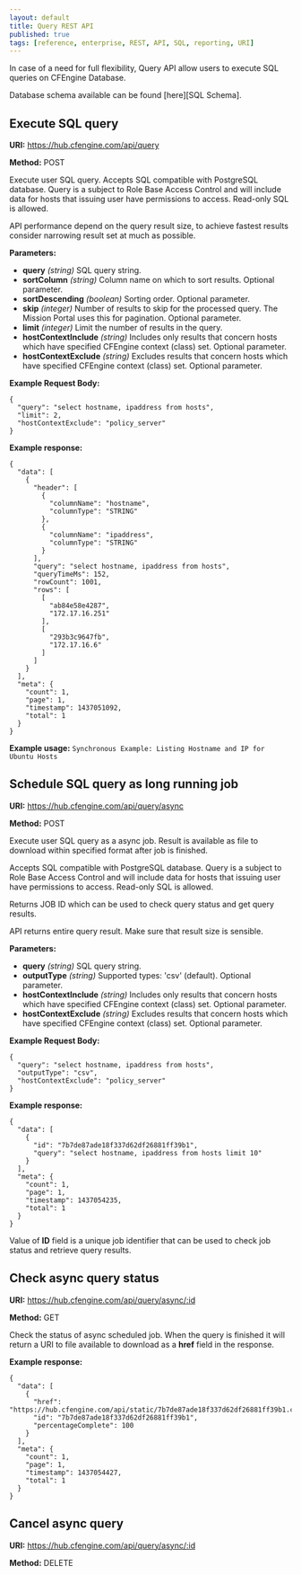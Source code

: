```yaml
---
layout: default
title: Query REST API
published: true
tags: [reference, enterprise, REST, API, SQL, reporting, URI]
---
```


In case of a need for full flexibility, Query API allow users to execute SQL queries on CFEngine Database.

Database schema available can be found [here][SQL Schema].

## Execute SQL query

**URI:** https://hub.cfengine.com/api/query

**Method:** POST

Execute user SQL query. Accepts SQL compatible with PostgreSQL database. Query is a subject to Role Base Access Control and will include data for hosts that issuing user have permissions to access. Read-only SQL is allowed.

API performance depend on the query result size, to achieve fastest results consider narrowing result set at much as possible.

**Parameters:**

* **query** *(string)*
    SQL query string.
* **sortColumn** *(string)*
    Column name on which to sort results. Optional parameter.
* **sortDescending** *(boolean)*
    Sorting order. Optional parameter.
* **skip** *(integer)*
    Number of results to skip for the processed
    query. The Mission Portal uses this for pagination. Optional parameter.
* **limit**  *(integer)*
    Limit the number of results in the query.
* **hostContextInclude** *(string)*
    Includes only results that concern hosts which have specified CFEngine context (class) set. Optional parameter.
* **hostContextExclude** *(string)*
    Excludes results that concern hosts which have specified CFEngine context (class) set. Optional parameter.

**Example Request Body:**

```
{
  "query": "select hostname, ipaddress from hosts",
  "limit": 2,
  "hostContextExclude": "policy_server"
}
```

**Example response:**

```
{
  "data": [
    {
      "header": [
        {
          "columnName": "hostname",
          "columnType": "STRING"
        },
        {
          "columnName": "ipaddress",
          "columnType": "STRING"
        }
      ],
      "query": "select hostname, ipaddress from hosts",
      "queryTimeMs": 152,
      "rowCount": 1001,
      "rows": [
        [
          "ab84e58e4287",
          "172.17.16.251"
        ],
        [
          "293b3c9647fb",
          "172.17.16.6"
        ]
      ]
    }
  ],
  "meta": {
    "count": 1,
    "page": 1,
    "timestamp": 1437051092,
    "total": 1
  }
}
```

**Example usage:**  `Synchronous Example: Listing Hostname and IP for Ubuntu Hosts`

## Schedule SQL query as long running job

**URI:** https://hub.cfengine.com/api/query/async

**Method:** POST

Execute user SQL query as a async job. Result is available as file to download within specified format after job is finished.

Accepts SQL compatible with PostgreSQL database. Query is a subject to Role Base Access Control and will include data for hosts that issuing user have permissions to access. Read-only SQL is allowed.

Returns JOB ID which can be used to check query status and get query results.

API returns entire query result. Make sure that result size is sensible.

**Parameters:**

* **query** *(string)*
    SQL query string.
* **outputType** *(string)*
    Supported types: 'csv' (default). Optional parameter.
* **hostContextInclude** *(string)*
    Includes only results that concern hosts which have specified CFEngine context (class) set. Optional parameter.
* **hostContextExclude** *(string)*
    Excludes results that concern hosts which have specified CFEngine context (class) set. Optional parameter.

**Example Request Body:**

```
{
  "query": "select hostname, ipaddress from hosts",
  "outputType": "csv",
  "hostContextExclude": "policy_server"
}
```

**Example response:**

```
{
  "data": [
    {
      "id": "7b7de87ade18f337d62df26881ff39b1",
      "query": "select hostname, ipaddress from hosts limit 10"
    }
  ],
  "meta": {
    "count": 1,
    "page": 1,
    "timestamp": 1437054235,
    "total": 1
  }
}
```

Value of **ID** field is a unique job identifier that can be used to check job status and retrieve query results.

## Check async query status

**URI:** https://hub.cfengine.com/api/query/async/:id

**Method:** GET

Check the status of async scheduled job. When the query is finished it will return a URI to file available to download as a **href** field in the response.

**Example response:**

```
{
  "data": [
    {
      "href": "https://hub.cfengine.com/api/static/7b7de87ade18f337d62df26881ff39b1.csv",
      "id": "7b7de87ade18f337d62df26881ff39b1",
      "percentageComplete": 100
    }
  ],
  "meta": {
    "count": 1,
    "page": 1,
    "timestamp": 1437054427,
    "total": 1
  }
}
```

## Cancel async query

**URI:** https://hub.cfengine.com/api/query/async/:id

**Method:** DELETE


